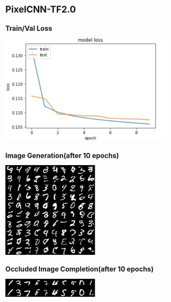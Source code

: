 # PixelCNN-TF2.0

## Train/Val Loss
![Loss](loss.png)


## Image Generation(after 10 epochs)
![Generated Image](sample.jpg)


## Occluded Image Completion(after 10 epochs)
![Completion Image](completion.jpg)
